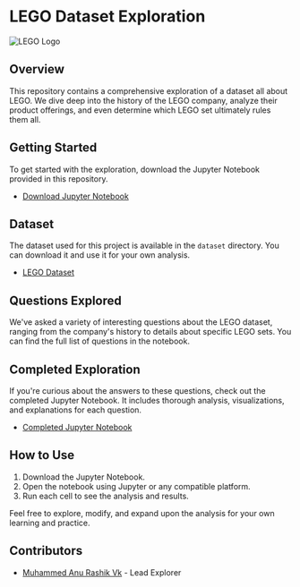 # LEGO Dataset Exploration

![LEGO Logo](https://i.imgur.com/49FNOHj.jpg)

## Overview

This repository contains a comprehensive exploration of a dataset all about LEGO. We dive deep into the history of the LEGO company, analyze their product offerings, and even determine which LEGO set ultimately rules them all.

## Getting Started

To get started with the exploration, download the Jupyter Notebook provided in this repository.

- [Download Jupyter Notebook](https://github.com/anurashikvk/All-About-LEGO/blob/main/Lego_Analysis_for_Course_(start).ipynb)

## Dataset

The dataset used for this project is available in the `dataset` directory. You can download it and use it for your own analysis.

- [LEGO Dataset](https://github.com/anurashikvk/All-About-LEGO/tree/main/data)

## Questions Explored

We've asked a variety of interesting questions about the LEGO dataset, ranging from the company's history to details about specific LEGO sets. You can find the full list of questions in the notebook.

## Completed Exploration

If you're curious about the answers to these questions, check out the completed Jupyter Notebook. It includes thorough analysis, visualizations, and explanations for each question.

- [Completed Jupyter Notebook](https://github.com/anurashikvk/All-About-LEGO/blob/main/LEGO%20Notebook%20and%20Data%20(completed).ipynb)

## How to Use

1. Download the Jupyter Notebook.
2. Open the notebook using Jupyter or any compatible platform.
3. Run each cell to see the analysis and results.

Feel free to explore, modify, and expand upon the analysis for your own learning and practice.

## Contributors

- [Muhammed Anu Rashik Vk](link_to_your_github_profile) - Lead Explorer

